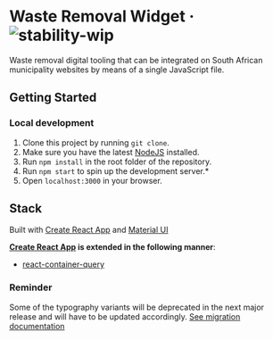 # Waste Removal Widget &middot; ![stability-wip](https://img.shields.io/badge/stability-work_in_progress-lightgrey.svg)

Waste removal digital tooling that can be integrated on South African municipality websites by means of a single JavaScript file.

## Getting Started

### Local development

1. Clone this project by running `git clone`.
2. Make sure you have the latest [NodeJS](https://nodejs.org/en/) installed.
3. Run `npm install` in the root folder of the repository.
4. Run `npm start` to spin up the development server.*
5. Open `localhost:3000` in your browser.

## Stack

Built with [Create React App](https://github.com/facebook/create-react-app) and [Material UI](https://material-ui.com/)

**[Create React App](https://github.com/facebook/create-react-app) is extended in the following manner**:
  - [react-container-query](https://www.npmjs.com/package/react-container-query)
  
### Reminder

Some of the typography variants will be deprecated in the next major release and will have to be updated accordingly.
[See migration documentation](https://material-ui.com/style/typography/#migration-to-typography-v2)
